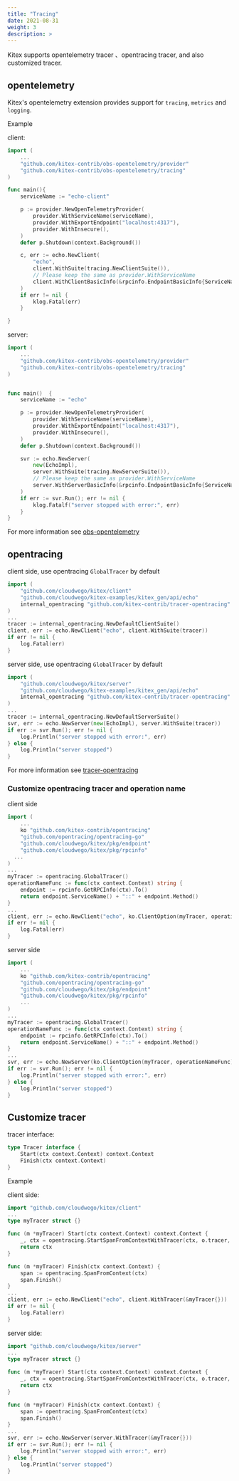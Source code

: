 ```yaml
---
title: "Tracing"
date: 2021-08-31
weight: 3
description: >
---
```


Kitex supports opentelemetry tracer 、opentracing tracer, and also customized tracer.

## opentelemetry

Kitex's opentelemetry extension provides support for `tracing`, `metrics` and `logging`.

Example

client:

```go
import (
    ...
    "github.com/kitex-contrib/obs-opentelemetry/provider"
    "github.com/kitex-contrib/obs-opentelemetry/tracing"
)

func main(){
    serviceName := "echo-client"

    p := provider.NewOpenTelemetryProvider(
        provider.WithServiceName(serviceName),
        provider.WithExportEndpoint("localhost:4317"),
        provider.WithInsecure(),
    )
    defer p.Shutdown(context.Background())

    c, err := echo.NewClient(
        "echo",
        client.WithSuite(tracing.NewClientSuite()),
        // Please keep the same as provider.WithServiceName
        client.WithClientBasicInfo(&rpcinfo.EndpointBasicInfo{ServiceName: serviceName}),
    )
    if err != nil {
        klog.Fatal(err)
    }

}

```

server:

```go
import (
    ...
    "github.com/kitex-contrib/obs-opentelemetry/provider"
    "github.com/kitex-contrib/obs-opentelemetry/tracing"
)


func main()  {
    serviceName := "echo"

    p := provider.NewOpenTelemetryProvider(
        provider.WithServiceName(serviceName),
        provider.WithExportEndpoint("localhost:4317"),
        provider.WithInsecure(),
    )
    defer p.Shutdown(context.Background())

    svr := echo.NewServer(
        new(EchoImpl),
        server.WithSuite(tracing.NewServerSuite()),
        // Please keep the same as provider.WithServiceName
        server.WithServerBasicInfo(&rpcinfo.EndpointBasicInfo{ServiceName: serviceName}),
    )
    if err := svr.Run(); err != nil {
        klog.Fatalf("server stopped with error:", err)
    }
}
```

For more information see [obs-opentelemetry](https://github.com/kitex-contrib/obs-opentelemetry)


## opentracing

client side, use opentracing `GlobalTracer` by default

```go
import (
    "github.com/cloudwego/kitex/client"
    "github.com/cloudwego/kitex-examples/kitex_gen/api/echo"
    internal_opentracing "github.com/kitex-contrib/tracer-opentracing"
)
...
tracer := internal_opentracing.NewDefaultClientSuite()
client, err := echo.NewClient("echo", client.WithSuite(tracer))
if err != nil {
	log.Fatal(err)
}
```

server side, use opentracing `GlobalTracer` by default

```go
import (
    "github.com/cloudwego/kitex/server"
    "github.com/cloudwego/kitex-examples/kitex_gen/api/echo"
    internal_opentracing "github.com/kitex-contrib/tracer-opentracing"
)
...
tracer := internal_opentracing.NewDefaultServerSuite()
svr, err := echo.NewServer(new(EchoImpl), server.WithSuite(tracer))
if err := svr.Run(); err != nil {
	log.Println("server stopped with error:", err)
} else {
	log.Println("server stopped")
}
```

For more information see [tracer-opentracing](https://github.com/kitex-contrib/tracer-opentracing)


### Customize opentracing tracer and operation name

client side

```go
import (
	...
	ko "github.com/kitex-contrib/opentracing"
	"github.com/opentracing/opentracing-go"
	"github.com/cloudwego/kitex/pkg/endpoint"
	"github.com/cloudwego/kitex/pkg/rpcinfo"
  ...
)
...
myTracer := opentracing.GlobalTracer()
operationNameFunc := func(ctx context.Context) string {
	endpoint := rpcinfo.GetRPCInfo(ctx).To()
	return endpoint.ServiceName() + "::" + endpoint.Method()
}
...
client, err := echo.NewClient("echo", ko.ClientOption(myTracer, operationNameFunc))
if err != nil {
	log.Fatal(err)
}
```

server side

```go
import (
	...
	ko "github.com/kitex-contrib/opentracing"
	"github.com/opentracing/opentracing-go"
	"github.com/cloudwego/kitex/pkg/endpoint"
	"github.com/cloudwego/kitex/pkg/rpcinfo"
	...
)
...
myTracer := opentracing.GlobalTracer()
operationNameFunc := func(ctx context.Context) string {
	endpoint := rpcinfo.GetRPCInfo(ctx).To()
	return endpoint.ServiceName() + "::" + endpoint.Method()
}
...
svr, err := echo.NewServer(ko.ClientOption(myTracer, operationNameFunc))
if err := svr.Run(); err != nil {
	log.Println("server stopped with error:", err)
} else {
	log.Println("server stopped")
}
```

## Customize tracer

tracer interface:

```go
type Tracer interface {
	Start(ctx context.Context) context.Context
	Finish(ctx context.Context)
}
```

Example

client side:

```go
import "github.com/cloudwego/kitex/client"
...
type myTracer struct {}

func (m *myTracer) Start(ctx context.Context) context.Context {
	_, ctx = opentracing.StartSpanFromContextWithTracer(ctx, o.tracer, "RPC call")
	return ctx
}

func (m *myTracer) Finish(ctx context.Context) {
	span := opentracing.SpanFromContext(ctx)
	span.Finish()
}
...
client, err := echo.NewClient("echo", client.WithTracer(&myTracer{}))
if err != nil {
	log.Fatal(err)
}
```

server side:

```go
import "github.com/cloudwego/kitex/server"
...
type myTracer struct {}

func (m *myTracer) Start(ctx context.Context) context.Context {
	_, ctx = opentracing.StartSpanFromContextWithTracer(ctx, o.tracer, "RPC handle")
	return ctx
}

func (m *myTracer) Finish(ctx context.Context) {
	span := opentracing.SpanFromContext(ctx)
	span.Finish()
}
...
svr, err := echo.NewServer(server.WithTracer(&myTracer{}))
if err := svr.Run(); err != nil {
	log.Println("server stopped with error:", err)
} else {
	log.Println("server stopped")
}
```
